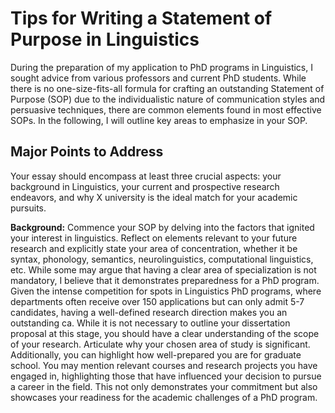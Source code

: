 # Tips for Writing a Statement of Purpose in Linguistics

During the preparation of my application to PhD programs in Linguistics, I sought advice from various professors and current PhD students. While there is no one-size-fits-all formula for crafting an outstanding Statement of Purpose (SOP) due to the individualistic nature of communication styles and persuasive techniques, there are common elements found in most effective SOPs. In the following, I will outline key areas to emphasize in your SOP.

## Major Points to Address
Your essay should encompass at least three crucial aspects: your background in Linguistics, your current and prospective research endeavors, and why X university is the ideal match for your academic pursuits.

**Background:** Commence your SOP by delving into the factors that ignited your interest in linguistics. Reflect on elements relevant to your future research and explicitly state your area of concentration, whether it be syntax, phonology, semantics, neurolinguistics, computational linguistics, etc. While some may argue that having a clear area of specialization is not mandatory, I believe that it demonstrates preparedness for a PhD program. Given the intense competition for spots in Linguistics PhD programs, where departments often receive over 150 applications but can only admit 5-7 candidates, having a well-defined research direction makes you an outstanding ca. While it is not necessary to outline your dissertation proposal at this stage, you should have a clear understanding of the scope of your research. Articulate why your chosen area of study is significant. Additionally, you can highlight how well-prepared you are for graduate school. You may mention relevant courses and research projects you have engaged in, highlighting those that have influenced your decision to pursue a career in the field. This not only demonstrates your commitment but also showcases your readiness for the academic challenges of a PhD program.

